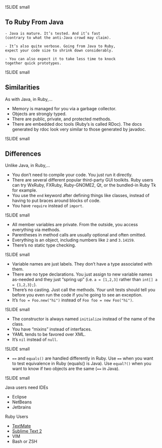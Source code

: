 !SLIDE small

## To Ruby From Java
	- Java is mature. It’s tested. And it’s fast
	(contrary to what the anti-Java crowd may claim).

	- It’s also quite verbose. Going from Java to Ruby,
	expect your code size to shrink down considerably.

	- You can also expect it to take less time to knock
	together quick prototypes.

!SLIDE small

## Similarities
As with Java, in Ruby,…

- Memory is managed for you via a garbage collector.
- Objects are strongly typed.
- There are public, private, and protected methods.
- There are embedded doc tools (Ruby’s is called RDoc).
The docs generated by rdoc look very similar to those generated by javadoc.

!SLIDE small

## Differences
Unlike Java, in Ruby,…

- You don’t need to compile your code. You just run it directly.
- There are several different popular third-party GUI toolkits. Ruby users can try WxRuby, FXRuby, Ruby-GNOME2, Qt, or the bundled-in Ruby Tk for example.
- You use the `end` keyword after defining things like classes, instead of having to put braces around blocks of code.
- You have `require` instead of `import`.

!SLIDE small

- All member variables are private. From the outside, you access everything via methods.
- Parentheses in method calls are usually optional and often omitted.
- Everything is an object, including numbers like `2` and `3.14159`.
- There’s no static type checking.

!SLIDE small

- Variable names are just labels. They don’t have a type associated with them.
- There are no type declarations. You just assign to new variable names as-needed and they just “spring up”
	(i.e. `a = [1,2,3]` rather than `int[] a = {1,2,3};`).
- There’s no casting. Just call the methods. Your unit tests should tell you before you even run the code if you’re going to see an exception.
- It’s `foo = Foo.new("hi")` instead of `Foo foo = new Foo("hi")`.

!SLIDE small

- The constructor is always named `initialize` instead of the name of the class.
- You have “mixins” instead of interfaces.
- YAML tends to be favored over XML.
- It’s `nil` instead of `null`.

!SLIDE small

- `==` and `equals()` are handled differently in Ruby.
Use `==` when you want to test equivalence in Ruby (equals() is Java).
Use `equal?()` when you want to know if two objects are the same (`==` in Java).

!SLIDE small

Java users need IDEs

- Eclipse
- NetBeans
- Jetbrains

Ruby Users

- [TextMate](http://macromates.com)
- [Sublime Text 2](http://www.sublimetext.com/2)
- VIM
- Bash or ZSH